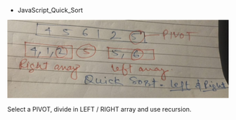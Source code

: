 - JavaScript_Quick_Sort

![img/quik_sort.jpeg](/img/quik_sort.jpeg)


Select a PIVOT, divide in LEFT / RIGHT array and use recursion.